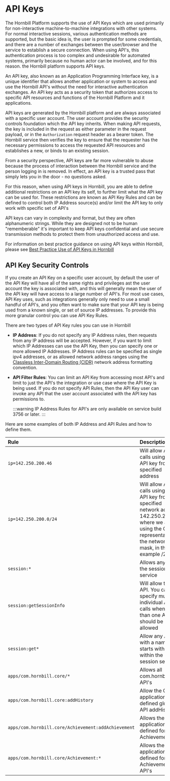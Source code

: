 # API Keys

The Hornbill Platform supports the use of API Keys which are used primarily for non-interactive machine-to-machine integrations with other systems.  For normal interactive sessions, various authentication methods are supported, but the basic idea is, the user is prompted for some credentials, and there are a number of exchanges between the user/browser and the service to establish a secure connection.   When using API's, this authentication process is too complex and undesirable for automated systems, primarily because no human actor can be involved, and for this reason. the Hornbill platform supports API keys.  

An API key, also known as an Application Programming Interface key, is a unique identifier that allows another application or system  to access and use the Hornbill API's without the need for interactive authentication exchanges. An API key acts as a security token that authorizes access to specific API resources and functions of the Hornbill Platform and it applications.

API keys are generated by the Hornbill platform and are always associated with a specific user account. The user account provides the security controls foundation which the API key inherits.  When making API requests, the key is included in the request as either parameter in the request payload, or in the `Authorization` request header as a bearer token. The Hornbill service then verifies the key to ensure that the requester has the necessary permissions to access the requested API resources and establishes a new, or binds to an existing session. 

From a security perspective, API keys are far more vulnerable to abuse because the process of interaction between the Hornbill service and the person logging in is removed. In effect, an API key is a trusted pass that simply lets you in the door - no questions asked. 

For this reason, when using API keys in Hornbill, you are able to define additional restrictions on an API key its self, to further limit what the API key can be used for.  These restrictions are known as API Key Rules and can be defined to control both IP Address source(s) and/or limit the API key to only work with specific set of API's

API keys can vary in complexity and format, but they are often alphanumeric strings. While they are designed not to be human "rememberable" it's important to keep API keys confidential and use secure transmission methods to protect them from unauthorized access and use.

For information on best practice guidance on using API keys within Hornbill, please see [Best Practice Use of API Keys in Hornbill](/esp-fundamentals/best-practice/platform-api-keys)

## API Key Security Controls

If you create an API Key on a specific user account, by default the user of the API Key will have all of the same rights and privileges ast the user account the key is associated with, and this will generally mean the user of the API key will have access to a large number of API's.  For most use cases, API Key uses, such as integrations generally only need to use a small handful of API's, and you often want to make sure that your API key is being used from a known single, or set of source IP addresses.  To provide this more granular control you can use API Key Rules.

There are two types of API Key rules you can use in Hornbill

- __IP Address__: If you do not specify any IP Address rules, then requests from any IP address will be accepted.  However, if you want to limit which IP Addresses can use the API Key, then you can specify one or more allowed IP Addresses. IP Address rules can be specified as single ipv4 addresses, or as allowed network address ranges using the [Classless Inter-Domain Routing (CIDR)](https://en.wikipedia.org/wiki/Classless_Inter-Domain_Routing) network address formatting convention.

- __API Filter Rules__: You can limit an API Key from accessing most API's and limit to just the API's the integration or use case where the API Key is being used.  If you do not specify API Rules, then the API Key user can invoke any API that the user account associated with the API key has permissions to.

  :::warning
  IP Address Rules for API's are only available on service build 3756 or later. 
  :::

Here are some examples of both IP Address and API Rules and how to define them.  

|Rule|Description|
|:--|:--|
|`ip=142.250.200.46`|Will allow API calls using this API key from the specified address|
|`ip=142.250.200.0/24`|Will allow API calls using this API key from the specified network address 142.250.200.x where we are using the CIDR representation of the network mask, in this example /24|
|`session:*`|Allows any API in the session service|
|`session:getSessionInfo`|Will allow this API. You can specify multiple individual API calls when more than one API call should be allowed|
|`session:get*`|Allow any API with a name that starts with 'get' within the session service|
|`apps/com.hornbill.core/*`|Allows all com.hornbill.core API's|
|`apps/com.hornbill.core:addHistory`| Allow the Core application defined global API addHistory
|`apps/com.hornbill.core/Achievement:addAchievement`|Allows the application defined for entity Achievement|
|`apps/com.hornbill.core/Achievement:*`|Allows the application defined for entity Achievement's API's|


